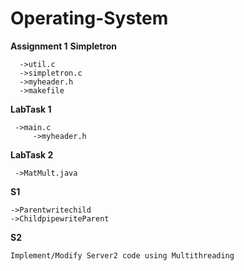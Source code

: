# Operating-System

**Assignment 1**
    **Simpletron**
		
      ->util.c
      ->simpletron.c
      ->myheader.h
      ->makefile
      
**LabTask 1**

  	 ->main.c
		 ->myheader.h
  
  
**LabTask 2** 

 	 ->MatMult.java
	 
**S1**	

	->Parentwritechild
	->ChildpipewriteParent
	
**S2**	

	Implement/Modify Server2 code using Multithreading

  
 
  
  
